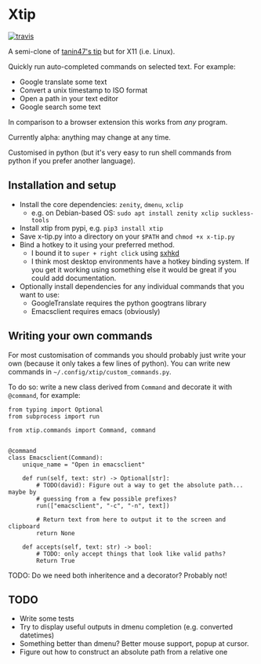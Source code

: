 # Xtip

[![travis](https://travis-ci.org/davidshepherd7/xtip.svg?branch=master)](https://travis-ci.org/davidshepherd7/xtip)

A semi-clone of [tanin47's tip](https://github.com/tanin47/tip) but for X11 (i.e. Linux).

Quickly run auto-completed commands on selected text. For example:

* Google translate some text
* Convert a unix timestamp to ISO format
* Open a path in your text editor
* Google search some text

In comparison to a browser extension this works from *any* program.

Currently alpha: anything may change at any time.

Customised in python (but it's very easy to run shell commands from python if
you prefer another language).


## Installation and setup

* Install the core dependencies: `zenity`, `dmenu`, `xclip`
  * e.g. on Debian-based OS: `sudo apt install zenity xclip suckless-tools`
* Install xtip from pypi, e.g. `pip3 install xtip`
* Save x-tip.py into a directory on your `$PATH` and `chmod +x x-tip.py`
* Bind a hotkey to it using your preferred method. 
  * I bound it to `super + right click` using [sxhkd](https://github.com/baskerville/sxhkd)
  * I think most desktop environments have a hotkey binding system. If you get it working using something else it would be great if you could add documentation.
* Optionally install dependencies for any individual commands that you want to use:
  * GoogleTranslate requires the python googtrans library
  * Emacsclient requires emacs (obviously)


## Writing your own commands


For most customisation of commands you should probably just write your own
(because it only takes a few lines of python). You can write new commands in
`~/.config/xtip/custom_commands.py`.

To do so: write a new class derived from `Command` and decorate it with
`@command`, for example:


```
from typing import Optional
from subprocess import run

from xtip.commands import Command, command


@command
class Emacsclient(Command):
    unique_name = "Open in emacsclient"

    def run(self, text: str) -> Optional[str]:
        # TODO(david): Figure out a way to get the absolute path... maybe by
        # guessing from a few possible prefixes?
        run(["emacsclient", "-c", "-n", text])

        # Return text from here to output it to the screen and clipboard
        return None

    def accepts(self, text: str) -> bool:
        # TODO: only accept things that look like valid paths?
        Return True
```

TODO: Do we need both inheritence and a decorator? Probably not!


## TODO

* Write some tests
* Try to display useful outputs in dmenu completion (e.g. converted datetimes)
* Something better than dmenu? Better mouse support, popup at cursor.
* Figure out how to construct an absolute path from a relative one
